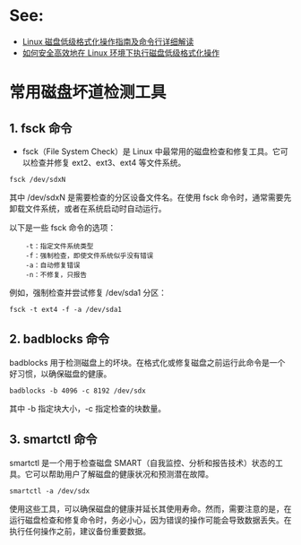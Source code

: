 # See:
- [Linux 磁盘低级格式化操作指南及命令行详细解读](https://my.oschina.net/emacs_8754735/blog/17185164)
- [如何安全高效地在 Linux 环境下执行磁盘低级格式化操作](https://my.oschina.net/emacs_8754731/blog/17185151)

# 常用磁盘坏道检测工具
## 1. fsck 命令
- fsck（File System Check）是 Linux 中最常用的磁盘检查和修复工具。它可以检查并修复 ext2、ext3、ext4 等文件系统。
```
fsck /dev/sdxN
```
其中 /dev/sdxN 是需要检查的分区设备文件名。在使用 fsck 命令时，通常需要先卸载文件系统，或者在系统启动时自动运行。

以下是一些 fsck 命令的选项：
```
    -t：指定文件系统类型
    -f：强制检查，即使文件系统似乎没有错误
    -a：自动修复错误
    -n：不修复，只报告
```
例如，强制检查并尝试修复 /dev/sda1 分区：
```
fsck -t ext4 -f -a /dev/sda1
```

## 2. badblocks 命令

badblocks 用于检测磁盘上的坏块。在格式化或修复磁盘之前运行此命令是一个好习惯，以确保磁盘的健康。
```
badblocks -b 4096 -c 8192 /dev/sdx
```
其中 -b 指定块大小，-c 指定检查的块数量。

## 3. smartctl 命令

smartctl 是一个用于检查磁盘 SMART（自我监控、分析和报告技术）状态的工具。它可以帮助用户了解磁盘的健康状况和预测潜在故障。
```
smartctl -a /dev/sdx
```
使用这些工具，可以确保磁盘的健康并延长其使用寿命。然而，需要注意的是，在运行磁盘检查和修复命令时，务必小心，因为错误的操作可能会导致数据丢失。在执行任何操作之前，建议备份重要数据。

